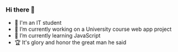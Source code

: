 ### Hi there 👋
- 📘 I'm an IT student
- 🔭 I’m currently working on a University course web app project
- 🌱 I’m currently learning JavaScript
- 🏆 It's glory and honor the great man he said

<!--
**EldinGuzin/EldinGuzin** is a ✨ _special_ ✨ repository because its `README.md` (this file) appears on your GitHub profile.

Here are some ideas to get you started:

- 🔭 I’m currently working on ...
- 🌱 I’m currently learning ...
- 👯 I’m looking to collaborate on ...
- 🤔 I’m looking for help with ...
- 💬 Ask me about ...
- 📫 How to reach me: ...
- 😄 Pronouns: ...
- ⚡ Fun fact: ...
-->
